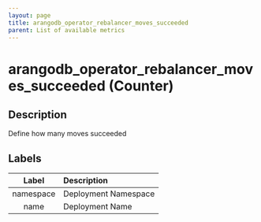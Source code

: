 ```yaml
---
layout: page
title: arangodb_operator_rebalancer_moves_succeeded
parent: List of available metrics
---
```


# arangodb_operator_rebalancer_moves_succeeded (Counter)

## Description

Define how many moves succeeded

## Labels

|   Label   | Description          |
|:---------:|:---------------------|
| namespace | Deployment Namespace |
|   name    | Deployment Name      |

